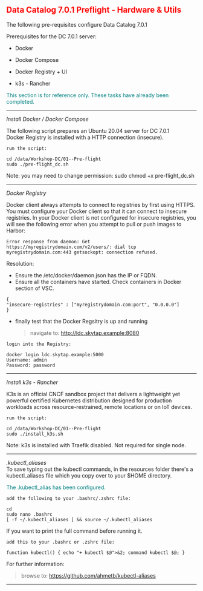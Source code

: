 ## <font color='red'>Data Catalog 7.0.1 Preflight - Hardware & Utils</font>  

The following pre-requisites configure Data Catalog 7.0.1

Prerequisites for the DC 7.0.1 server:
* Docker
* Docker Compose
* Docker Registry + UI 

* k3s - Rancher

<font color='teal'>This section is for reference only. These tasks have already been completed.</font>

---

<em>Install Docker / Docker Compose</em>

The following script prepares an Ubuntu 20.04 server for DC 7.0.1  
Docker Registry is installed with a HTTP connection (insecure).

``run the script:``
```
cd /data/Workshop-DC/01--Pre-flight
sudo ./pre-flight_dc.sh
```
Note: you may need to change permission: sudo chmod +x pre-flight_dc.sh

--- 

<em>Docker Registry</em>

Docker client always attempts to connect to registries by first using HTTPS. You must configure your Docker client so that it can connect to insecure registries. In your Docker client is not configured for insecure registries, you will see the following error when you attempt to pull or push images to Harbor:  

```Error response from daemon: Get https://myregistrydomain.com/v2/users/: dial tcp myregistrydomain.com:443 getsockopt: connection refused.```

Resolution: 
* Ensure the /etc/docker/daemon.json has the IP or FQDN. 
* Ensure all the containers have started. Check containers in Docker section of VSC.

```
{
"insecure-registries" : ["myregistrydomain.com:port", "0.0.0.0"]
}
```

* finally test that the Docker Regsitry is up and running

  > navigate to: http://ldc.skytap.example:8080

``login into the Registry:``
```
docker login ldc.skytap.example:5000
Username: admin
Password: password   
```

---

<em>Install k3s - Rancher</em> 

K3s is an official CNCF sandbox project that delivers a lightweight yet powerful certified Kubernetes distribution designed for production workloads across resource-restrained, remote locations or on IoT devices.

``run the script:``
```
cd /data/Workshop-DC/01--Pre-flight
sudo ./install_k3s.sh
```
Note: k3s is installed with Traefik disabled. Not required for single node.

---


<em>.kubectl_aliases</em>  
To save typing out the kubectl commands, in the resources folder there's a kubectl_aliases file which you copy over to your $HOME directory.

<font color='teal'>The .kubectl_alias has been configured.</font>

``add the following to your .bashrc/.zshrc file:``
```
cd 
sudo nano .bashrc
[ -f ~/.kubectl_aliases ] && source ~/.kubectl_aliases
```

If you want to print the full command before running it.   

``add this to your .bashrc or .zshrc file:``
```
function kubectl() { echo "+ kubectl $@">&2; command kubectl $@; }
```

For further information:

> browse to: https://github.com/ahmetb/kubectl-aliases

--- 
